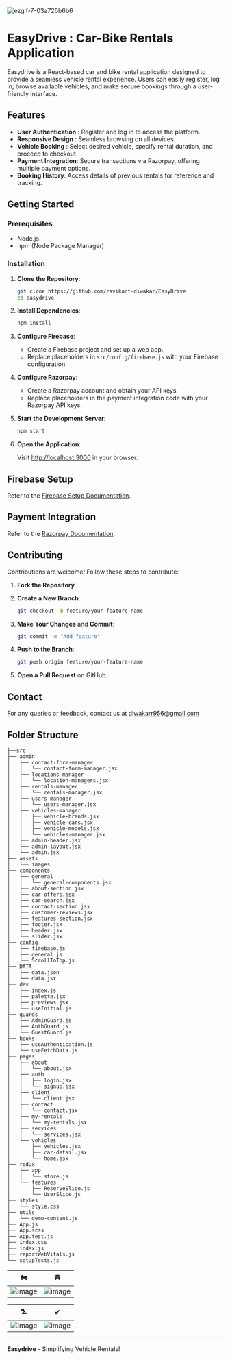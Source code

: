 ![ezgif-7-03a726b6b6](https://github.com/user-attachments/assets/e949e6e1-f217-40b7-89d4-0d46cc3f165e)


# EasyDrive : Car-Bike Rentals Application

Easydrive is a React-based car and bike rental application designed to provide a seamless vehicle rental experience. Users can easily register, log in, browse available vehicles, and make secure bookings through a user-friendly interface.

## Features

- **User Authentication** : Register and log in to access the platform.
- **Responsive Design** : Seamless browsing on all devices.
- **Vehicle Booking** : Select desired vehicle, specify rental duration, and proceed to checkout.
- **Payment Integration**: Secure transactions via Razorpay, offering multiple payment options.
- **Booking History**: Access details of previous rentals for reference and tracking.

## Getting Started

### Prerequisites

- Node.js
- npm (Node Package Manager)

### Installation

1. **Clone the Repository**:

   ```sh
   git clone https://github.com/ravikant-diwakar/EasyDrive
   cd easydrive
   ```

2. **Install Dependencies**:

   ```sh
   npm install
   ```

3. **Configure Firebase**:
   - Create a Firebase project and set up a web app.
   - Replace placeholders in `src/config/firebase.js` with your Firebase configuration.

4. **Configure Razorpay**:
   - Create a Razorpay account and obtain your API keys.
   - Replace placeholders in the payment integration code with your Razorpay API keys.

5. **Start the Development Server**:

   ```sh
   npm start
   ```

6. **Open the Application**:

   Visit [http://localhost:3000](http://localhost:3000) in your browser.

## Firebase Setup

Refer to the [Firebase Setup Documentation](https://firebase.google.com/docs/web/setup?authuser=0&hl=en).

## Payment Integration

Refer to the [Razorpay Documentation](https://razorpay.com/docs/#home-payments).

## Contributing

Contributions are welcome! Follow these steps to contribute:

1. **Fork the Repository**.
2. **Create a New Branch**:

   ```sh
   git checkout -b feature/your-feature-name
   ```

3. **Make Your Changes** and **Commit**:

   ```sh
   git commit -m "Add feature"
   ```

4. **Push to the Branch**:

   ```sh
   git push origin feature/your-feature-name
   ```

5. **Open a Pull Request** on GitHub.

## Contact

For any queries or feedback, contact us at diwakarr956@gmail.com

## Folder Structure

```plaintext
├──src
├── admin
│   ├── contact-form-manager
│   │   └── contact-form-manager.jsx
│   ├── locations-manager
│   │   └── location-managers.jsx
│   ├── rentals-manager
│   │   └── rentals-manager.jsx
│   ├── users-manager
│   │   └── users-manager.jsx
│   ├── vehicles-manager
│   │   ├── vehicle-brands.jsx
│   │   ├── vehicle-cars.jsx
│   │   ├── vehicle-models.jsx
│   │   └── vehicles-manager.jsx
│   ├── admin-header.jsx
│   ├── admin-layout.jsx
│   └── admin.jsx
├── assets
│   └── images
├── components
│   ├── general
│   │   └── general-components.jsx
│   ├── about-section.jsx
│   ├── car-offers.jsx
│   ├── car-search.jsx
│   ├── contact-section.jsx
│   ├── customer-reviews.jsx
│   ├── features-section.jsx
│   ├── footer.jsx
│   ├── header.jsx
│   └── slider.jsx
├── config
│   ├── firebase.js
│   ├── general.js
│   └── ScrollToTop.js
├── DATA
│   ├── data.json
│   └── data.jsx
├── dev
│   ├── index.js
│   ├── palette.jsx
│   ├── previews.jsx
│   └── useInitial.js
├── guards
│   ├── AdminGuard.js
│   ├── AuthGuard.js
│   └── GuestGuard.js
├── hooks
│   ├── useAuthentication.js
│   └── useFetchData.js
├── pages
│   ├── about
│   │   └── about.jsx
│   ├── auth
│   │   ├── login.jsx
│   │   └── signup.jsx
│   ├── client
│   │   └── client.jsx
│   ├── contact
│   │   └── contact.jsx
│   ├── my-rentals
│   │   └── my-rentals.jsx
│   ├── services
│   │   └── services.jsx
│   └── vehicles
│       ├── vehicles.jsx
│       ├── car-detail.jsx
│       └── home.jsx
├── redux
│   ├── app
│   │   └── store.js
│   └── features
│       ├── ReserveSlice.js
│       └── UserSlice.js
├── styles
│   └── style.css
├── utils
│   └── demo-content.js
├── App.js
├── App.scss
├── App.test.js
├── index.css
├── index.js
├── reportWebVitals.js
└── setupTests.js
```

| 🏍️ | 🚘 |
|------|------|
| ![image](https://github.com/user-attachments/assets/65dbda30-f896-4873-9f09-a81286645e1f) | ![image](https://github.com/user-attachments/assets/35b461e2-33ed-4341-934a-e7deee5f6c42) |




| ⛍ | ✔ |
|---------|--------|
| ![image](https://github.com/user-attachments/assets/c94033e4-a2d7-4632-944f-6c7052720af7) | ![image](https://github.com/user-attachments/assets/ac31d377-f14c-4b86-8ec4-e8c7a69de8dd) |



---

**Easydrive** - Simplifying Vehicle Rentals!
